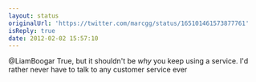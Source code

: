 ```yaml
---
layout: status
originalUrl: 'https://twitter.com/marcgg/status/165101461573877761'
isReply: true
date: 2012-02-02 15:57:10
---
```


@LiamBoogar True, but it shouldn't be _why_ you keep using a service. I'd rather never have to talk to any customer service ever
